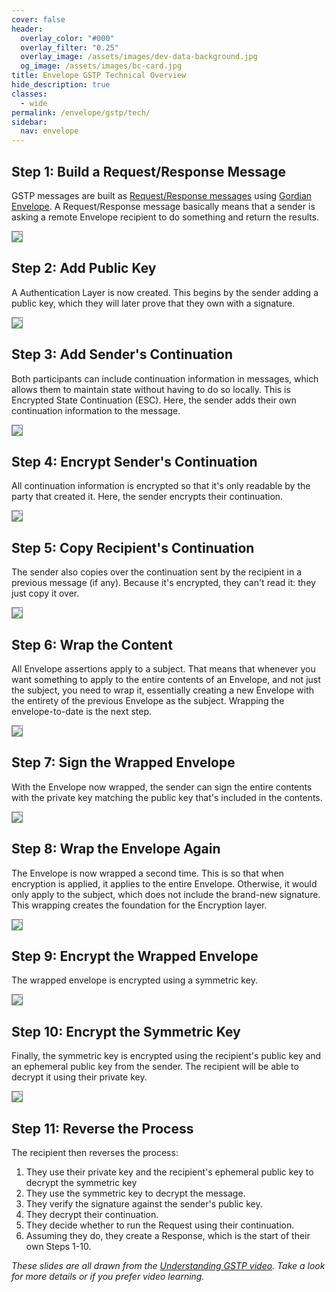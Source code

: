 ```yaml
---
cover: false
header:
  overlay_color: "#000"
  overlay_filter: "0.25"
  overlay_image: /assets/images/dev-data-background.jpg
  og_image: /assets/images/bc-card.jpg
title: Envelope GSTP Technical Overview
hide_description: true
classes:
  - wide
permalink: /envelope/gstp/tech/
sidebar:
  nav: envelope
---
```


## Step 1: Build a Request/Response Message

GSTP messages are built as [Request/Response messages](/envelope/request/) using [Gordian Envelope](/envelope/). A Request/Response message basically means that a sender is asking a remote Envelope recipient to do something and return the results. 

<img src="/assets/images/gstp-ex-1.jpeg" style="border: 1px solid gray !important">

## Step 2: Add Public Key

A Authentication Layer is now created. This begins by the sender adding a public key, which they will later prove that they own with a signature.

<img src="/assets/images/gstp-ex-2.jpeg" style="border: 1px solid gray !important">

## Step 3: Add Sender's Continuation

Both participants can include continuation information in messages, which allows them to maintain state without having to do so locally. This is Encrypted State Continuation (ESC). Here, the sender adds their own continuation information to the message.

<img src="/assets/images/gstp-ex-3.jpeg" style="border: 1px solid gray !important">

## Step 4: Encrypt Sender's Continuation

All continuation information is encrypted so that it's only readable by the party that created it. Here, the sender encrypts their continuation.

<img src="/assets/images/gstp-ex-4.jpeg" style="border: 1px solid gray !important">

## Step 5: Copy Recipient's Continuation

The sender also copies over the continuation sent by the recipient in a previous message (if any). Because it's encrypted, they can't read it: they just copy it over.

<img src="/assets/images/gstp-ex-5.jpeg" style="border: 1px solid gray !important">

## Step 6: Wrap the Content

All Envelope assertions apply to a subject. That means that whenever you want something to apply to the entire contents of an Envelope, and not just the subject, you need to wrap it, essentially creating a new Envelope with the entirety of the previous Envelope as the subject. Wrapping the envelope-to-date is the next step.

<img src="/assets/images/gstp-ex-6.jpeg" style="border: 1px solid gray !important">

## Step 7: Sign the Wrapped Envelope

With the Envelope now wrapped, the sender can sign the entire contents with the private key matching the public key that's included in the contents.

<img src="/assets/images/gstp-ex-7.jpeg" style="border: 1px solid gray !important">

## Step 8: Wrap the Envelope Again

The Envelope is now wrapped a second time. This is so that when encryption is applied, it applies to the entire Envelope. Otherwise, it would only apply to the subject, which does not include the brand-new signature. This wrapping creates the foundation for the Encryption layer.

<img src="/assets/images/gstp-ex-8.jpeg" style="border: 1px solid gray !important">

## Step 9: Encrypt the Wrapped Envelope

The wrapped envelope is encrypted using a symmetric key.

<img src="/assets/images/gstp-ex-9.jpeg" style="border: 1px solid gray !important">

## Step 10: Encrypt the Symmetric Key

Finally, the symmetric key is encrypted using the recipient's public key and an ephemeral public key from the sender. The recipient will be able to decrypt it using their private key.

<img src="/assets/images/gstp-ex-10.jpeg" style="border: 1px solid gray !important">

## Step 11: Reverse the Process

The recipient then reverses the process:

1. They use their private key and the recipient's ephemeral public key to decrypt the symmetric key
2. They use the symmetric key to decrypt the message.
3. They verify the signature against the sender's public key.
4. They decrypt their continuation.
5. They decide whether to run the Request using their continuation.
6. Assuming they do, they create a Response, which is the start of their own Steps 1-10.

_These slides are all drawn from the [Understanding GSTP video](https://www.youtube.com/watch?v=QnH14LkJOnI). Take a look for more details or if you prefer video learning._

